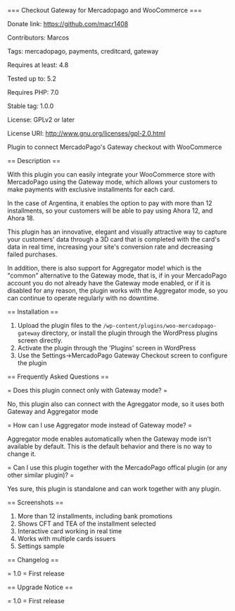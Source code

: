 === Checkout Gateway for Mercadopago and WooCommerce ===

Donate link: https://github.com/macr1408

Contributors: Marcos

Tags: mercadopago, payments, creditcard, gateway

Requires at least: 4.8

Tested up to: 5.2

Requires PHP: 7.0

Stable tag: 1.0.0

License: GPLv2 or later

License URI: http://www.gnu.org/licenses/gpl-2.0.html
 
Plugin to connect MercadoPago's Gateway checkout with WooCommerce

== Description ==

With this plugin you can easily integrate your WooCommerce store with MercadoPago using the Gateway mode, which allows your customers to make payments with exclusive installments for each card.

In the case of Argentina, it enables the option to pay with more than 12 installments, so your customers will be able to pay using Ahora 12, and Ahora 18.

This plugin has an innovative, elegant and visually attractive way to capture your customers' data through a 3D card that is completed with the card's data in real time, increasing your site's conversion rate and decreasing failed purchases.

In addition, there is also support for Aggregator mode! which is the "common" alternative to the Gateway mode, that is, if in your MercadoPago account you do not already have the Gateway mode enabled, or if it is disabled for any reason, the plugin works with the Aggregator mode, so you can continue to operate regularly with no downtime.

== Installation ==

1. Upload the plugin files to the `/wp-content/plugins/woo-mercadopago-gateway` directory, or install the plugin through the WordPress plugins screen directly.
1. Activate the plugin through the 'Plugins' screen in WordPress
1. Use the Settings->MercadoPago Gateway Checkout screen to configure the plugin

== Frequently Asked Questions ==

= Does this plugin connect only with Gateway mode? =

No, this plugin also can connect with the Agreggator mode, so it uses both Gateway and Aggregator mode

= How can I use Aggregator mode instead of Gateway mode? =

Aggregator mode enables automatically when the Gateway mode isn't available by default. This is the default behavior and there is no way to change it.

= Can I use this plugin together with the MercadoPago offical plugin (or any other similar plugin)? =

Yes sure, this plugin is standalone and can work together with any plugin.

== Screenshots ==

1. More than 12 installments, including bank promotions
2. Shows CFT and TEA of the installment selected
3. Interactive card working in real time
4. Works with multiple cards issuers
5. Settings sample

== Changelog ==

= 1.0 =
First release

== Upgrade Notice ==

= 1.0 =
First release